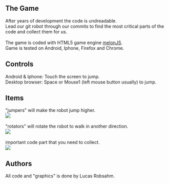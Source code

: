 ## The Game
After years of development the code is undreadable.<br>
Lead our git robot through our commits to find the most critical parts of the code and collect them for us.<br>
<br>
The game is coded with HTML5 game engine <a href="http://www.melonjs.org/">melonJS</a>.<br>
Game is tested on Android, Iphone, Firefox and Chrome.<br>

## Controls
Android & Iphone: Touch the screen to jump.<br>
Desktop browser: Space or Mouse1 (left mouse button usually) to jump.<br>

## Items 
"jumpers" will make the robot jump higher.<br>
<img src="http://monsterguden.github.com/game-off-2012/priv/images/jumper.png"><br>
<br>
"rotators" will rotate the robot to walk in another direction.<br>
<img src="http://monsterguden.github.com/game-off-2012/priv/images/rotator.png"><br>
<br>
important code part that you need to collect.<br>
<img src="http://monsterguden.github.com/game-off-2012/priv/images/goal.png">

## Authors
All code and "graphics" is done by Lucas Robsahm.